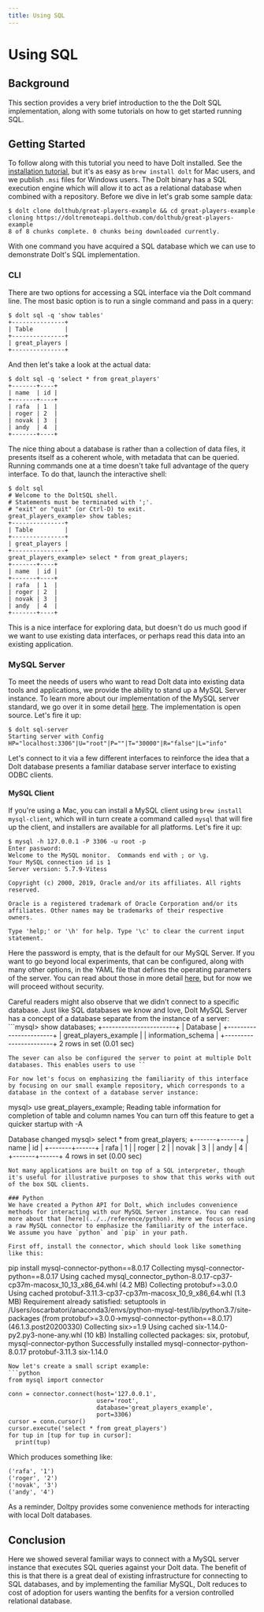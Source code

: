 ```yaml
---
title: Using SQL
---
```


# Using SQL

## Background

This section provides a very brief introduction to the the Dolt SQL implementation, along with some tutorials on how to get started running SQL.

## Getting Started

To follow along with this tutorial you need to have Dolt installed. See the [installation tutorial](https://github.com/dolthub/docs/tree/c431fa43023cc5f49a405b228db5d427d301269f/content/installation/README.md), but it's as easy as `brew install dolt` for Mac users, and we publish `.msi` files for Windows users. The Dolt binary has a SQL execution engine which will allow it to act as a relational database when combined with a repository. Before we dive in let's grab some sample data:

```text
$ dolt clone dolthub/great-players-example && cd great-players-example
cloning https://doltremoteapi.dolthub.com/dolthub/great-players-example
8 of 8 chunks complete. 0 chunks being downloaded currently.
```

With one command you have acquired a SQL database which we can use to demonstrate Dolt's SQL implementation.

### CLI

There are two options for accessing a SQL interface via the Dolt command line. The most basic option is to run a single command and pass in a query:

```text
$ dolt sql -q 'show tables'
+---------------+
| Table         |
+---------------+
| great_players |
+---------------+
```

And then let's take a look at the actual data:

```text
$ dolt sql -q 'select * from great_players'
+-------+----+
| name  | id |
+-------+----+
| rafa  | 1  |
| roger | 2  |
| novak | 3  |
| andy  | 4  |
+-------+----+
```

The nice thing about a database is rather than a collection of data files, it presents itself as a coherent whole, with metadata that can be queried. Running commands one at a time doesn't take full advantage of the query interface. To do that, launch the interactive shell:

```text
$ dolt sql
# Welcome to the DoltSQL shell.
# Statements must be terminated with ';'.
# "exit" or "quit" (or Ctrl-D) to exit.
great_players_example> show tables;
+---------------+
| Table         |
+---------------+
| great_players |
+---------------+
great_players_example> select * from great_players;
+-------+----+
| name  | id |
+-------+----+
| rafa  | 1  |
| roger | 2  |
| novak | 3  |
| andy  | 4  |
+-------+----+
```

This is a nice interface for exploring data, but doesn't do us much good if we want to use existing data interfaces, or perhaps read this data into an existing application.

### MySQL Server

To meet the needs of users who want to read Dolt data into existing data tools and applications, we provide the ability to stand up a MySQL Server instance. To learn more about our implementation of the MySQL server standard, we go over it in some detail [here](https://github.com/dolthub/docs/tree/c431fa43023cc5f49a405b228db5d427d301269f/reference/sql/README.md). The implementation is open source. Let's fire it up:

```text
$ dolt sql-server
Starting server with Config HP="localhost:3306"|U="root"|P=""|T="30000"|R="false"|L="info"
```

Let's connect to it via a few different interfaces to reinforce the idea that a Dolt database presents a familiar database server interface to existing ODBC clients.

#### MySQL Client

If you're using a Mac, you can install a MySQL client using `brew install mysql-client`, which will in turn create a command called `mysql` that will fire up the client, and installers are available for all platforms. Let's fire it up:

```text
$ mysql -h 127.0.0.1 -P 3306 -u root -p
Enter password:
Welcome to the MySQL monitor.  Commands end with ; or \g.
Your MySQL connection id is 1
Server version: 5.7.9-Vitess

Copyright (c) 2000, 2019, Oracle and/or its affiliates. All rights reserved.

Oracle is a registered trademark of Oracle Corporation and/or its
affiliates. Other names may be trademarks of their respective
owners.

Type 'help;' or '\h' for help. Type '\c' to clear the current input statement.
```

Here the password is empty, that is the default for our MySQL Server. If you want to go beyond local experiments, that can be configured, along with many other options, in the YAML file that defines the operating parameters of the server. You can read about those in more detail [here](https://github.com/dolthub/docs/tree/c431fa43023cc5f49a405b228db5d427d301269f/reference/sql/README.md), but for now we will proceed without security.

Careful readers might also observe that we didn't connect to a specific database. Just like SQL databases we know and love, Dolt MySQL Server has a concept of a database separate from the instance of a server: \`\`\`mysql&gt; show databases; +-----------------------+ \| Database \| +-----------------------+ \| great\_players\_example \| \| information\_schema \| +-----------------------+ 2 rows in set \(0.01 sec\)

```text
The sever can also be configured the server to point at multiple Dolt databases. This enables users to use ``

For now let's focus on emphasizing the familiarity of this interface by focusing on our small example repository, which corresponds to a database in the context of a database server instance:
```

mysql&gt; use great\_players\_example; Reading table information for completion of table and column names You can turn off this feature to get a quicker startup with -A

Database changed mysql&gt; select \* from great\_players; +-------+------+ \| name \| id \| +-------+------+ \| rafa \| 1 \| \| roger \| 2 \| \| novak \| 3 \| \| andy \| 4 \| +-------+------+ 4 rows in set \(0.00 sec\)

```text
Not many applications are built on top of a SQL interpreter, though it's useful for illustrative purposes to show that this works with out of the box SQL clients.

### Python
We have created a Python API for Dolt, which includes convenience methods for interacting with our MySQL Server instance. You can read more about that [here](../../reference/python). Here we focus on using a raw MySQL connector to emphasize the familiarity of the interface. We assume you have `python` and `pip` in your path.

First off, install the connector, which should look like something like this:
```

pip install mysql-connector-python==8.0.17 Collecting mysql-connector-python==8.0.17 Using cached mysql\_connector\_python-8.0.17-cp37-cp37m-macosx\_10\_13\_x86\_64.whl \(4.2 MB\) Collecting protobuf&gt;=3.0.0 Using cached protobuf-3.11.3-cp37-cp37m-macosx\_10\_9\_x86\_64.whl \(1.3 MB\) Requirement already satisfied: setuptools in /Users/oscarbatori/anaconda3/envs/python-mysql-test/lib/python3.7/site-packages \(from protobuf&gt;=3.0.0-&gt;mysql-connector-python==8.0.17\) \(46.1.3.post20200330\) Collecting six&gt;=1.9 Using cached six-1.14.0-py2.py3-none-any.whl \(10 kB\) Installing collected packages: six, protobuf, mysql-connector-python Successfully installed mysql-connector-python-8.0.17 protobuf-3.11.3 six-1.14.0

```text
Now let's create a small script example:
```python
from mysql import connector

conn = connector.connect(host='127.0.0.1',
                         user='root',
                         database='great_players_example',
                         port=3306)
cursor = conn.cursor()
cursor.execute('select * from great_players')
for tup in [tup for tup in cursor]:
  print(tup)
```

Which produces something like:

```text
('rafa', '1')
('roger', '2')
('novak', '3')
('andy', '4')
```

As a reminder, Doltpy provides some convenience methods for interacting with local Dolt databases.

## Conclusion

Here we showed several familiar ways to connect with a MySQL server instance that executes SQL queries against your Dolt data. The benefit of this is that there is a great deal of existing infrastructure for connecting to SQL databases, and by implementing the familiar MySQL, Dolt reduces to cost of adoption for users wanting the benfits for a version controlled relational database.

